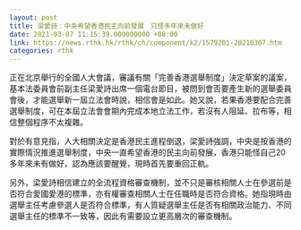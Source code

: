 ```yaml
---
layout: post
title: 梁愛詩：中央希望香港民主向前發展　只怪多年來未做好
date: 2021-03-07 11:15:39.000000000 +08:00
link: https://news.rthk.hk/rthk/ch/component/k2/1579201-20210307.htm
categories: rthk
---
```


正在北京舉行的全國人大會議，審議有關「完善香港選舉制度」決定草案的議案，基本法委員會前副主任梁愛詩出席一個電台節目，被問到會否要產生新的選舉委員會後，才能選舉新一屆立法會時說，相信會是如此。她又說，若果香港要配合完善選舉制度，可在本屆立法會會期內完成本地立法工作，若沒有人阻延、拉布等，相信整個程序不太複雜。

對於有意見指，人大相關決定是香港民主進程倒退，梁愛詩強調，中央是按香港的實際情況推進選舉制度，中央一直希望香港的民主向前發展，香港只能怪自己20多年來未有做好，認為應該要醒覺，現時首先要重回正軌。

另外，梁愛詩相信建立的全流程資格審查機制，並不只是審核相關人士在參選前是否符合愛國愛港的標準，亦有權審查相關人士在任職時是否符合資格。她指現時由選舉主任考慮參選人是否符合標準，有人質疑選舉主任是否有相關政治能力、不同選舉主任的標準不一致等，因此有需要設立更高層次的審查機制。
